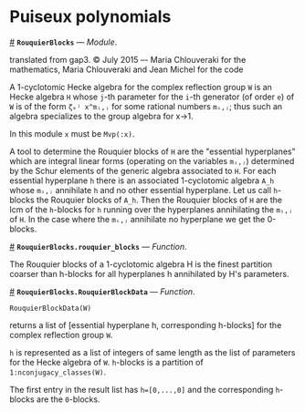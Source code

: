 
<a id='Puiseux-polynomials'></a>

<a id='Puiseux-polynomials-1'></a>

# Puiseux polynomials

<a id='RouquierBlocks' href='#RouquierBlocks'>#</a>
**`RouquierBlocks`** &mdash; *Module*.



translated from gap3. © July 2015 –- Maria Chlouveraki for the mathematics,                 Maria Chlouveraki and Jean Michel for the code

A  1-cyclotomic Hecke  algebra for  the complex  reflection group `W` is an Hecke algebra `H` whose `j`-th parameter for the `i`-th generator (of order `e`)  of `W` is of the form  `ζₑʲ x^mᵢ,ⱼ` for some rational numbers `mᵢ,ⱼ`; thus such an algebra specializes to the group algebra for x->1.

In this module `x` must be `Mvp(:x)`.

A  tool  to  determine  the  Rouquier  blocks  of  `H`  are  the "essential hyperplanes"  which are integral  linear forms (operating  on the variables `mᵢ,ⱼ`)  determined by the Schur elements of the generic algebra associated to   `H`.  For  each  essential  hyperplane  `h`  there  is  an  associated 1-cyclotomic  algebra  `A_h`  whose  `mᵢ,ⱼ`  annihilate  `h`  and  no other essential  hyperplane. Let us call `h`-blocks the Rouquier blocks of `A_h`. Then  the Rouquier  blocks of  `H` are  the lcm  of the  `h`-blocks for `h` running  over the hyperplanes  annihilating the `mᵢ,ⱼ`  of `H`. In the case where  the `mᵢ,ⱼ`  annihilate no  hyperplane we  get the 0-blocks.

<a id='RouquierBlocks.rouquier_blocks' href='#RouquierBlocks.rouquier_blocks'>#</a>
**`RouquierBlocks.rouquier_blocks`** &mdash; *Function*.



The  Rouquier blocks  of a  1-cyclotomic algebra  H is the finest partition coarser than h-blocks for all hyperplanes h annihilated by H's parameters.

<a id='RouquierBlocks.RouquierBlockData' href='#RouquierBlocks.RouquierBlockData'>#</a>
**`RouquierBlocks.RouquierBlockData`** &mdash; *Function*.



`RouquierBlockData(W)`

returns  a list of [essential hyperplane h, corresponding h-blocks] for the complex reflection group `W`.

`h`  is represented  as a  list of  integers of  same length as the list of parameters  for  the  Hecke  algebra  of  `W`. `h`-blocks is a partition of `1:nconjugacy_classes(W)`.

The  first entry in the result list has `h=[0,...,0]` and the corresponding `h`-blocks are the `0`-blocks.

